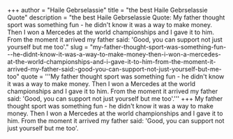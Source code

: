 +++
author = "Haile Gebrselassie"
title = "the best Haile Gebrselassie Quote"
description = "the best Haile Gebrselassie Quote: My father thought sport was something fun - he didn't know it was a way to make money. Then I won a Mercedes at the world championships and I gave it to him. From the moment it arrived my father said: 'Good, you can support not just yourself but me too'."
slug = "my-father-thought-sport-was-something-fun---he-didnt-know-it-was-a-way-to-make-money-then-i-won-a-mercedes-at-the-world-championships-and-i-gave-it-to-him-from-the-moment-it-arrived-my-father-said:-good-you-can-support-not-just-yourself-but-me-too"
quote = '''My father thought sport was something fun - he didn't know it was a way to make money. Then I won a Mercedes at the world championships and I gave it to him. From the moment it arrived my father said: 'Good, you can support not just yourself but me too'.'''
+++
My father thought sport was something fun - he didn't know it was a way to make money. Then I won a Mercedes at the world championships and I gave it to him. From the moment it arrived my father said: 'Good, you can support not just yourself but me too'.
